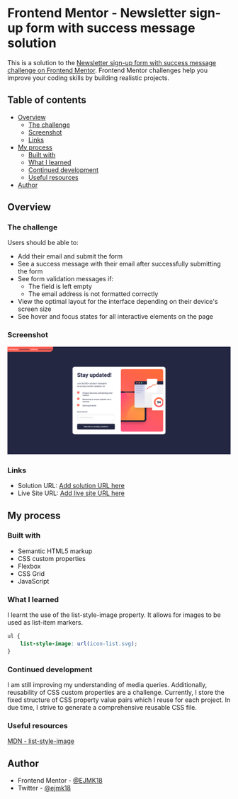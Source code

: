# Frontend Mentor - Newsletter sign-up form with success message solution

This is a solution to the [Newsletter sign-up form with success message challenge on Frontend Mentor](https://www.frontendmentor.io/challenges/newsletter-signup-form-with-success-message-3FC1AZbNrv). Frontend Mentor challenges help you improve your coding skills by building realistic projects. 

## Table of contents

- [Overview](#overview)
  - [The challenge](#the-challenge)
  - [Screenshot](#screenshot)
  - [Links](#links)
- [My process](#my-process)
  - [Built with](#built-with)
  - [What I learned](#what-i-learned)
  - [Continued development](#continued-development)
  - [Useful resources](#useful-resources)
- [Author](#author)

## Overview

### The challenge

Users should be able to:

- Add their email and submit the form
- See a success message with their email after successfully submitting the form
- See form validation messages if:
  - The field is left empty
  - The email address is not formatted correctly
- View the optimal layout for the interface depending on their device's screen size
- See hover and focus states for all interactive elements on the page

### Screenshot

![](newsletter-sign-up-screenshot.png)

### Links

- Solution URL: [Add solution URL here](https://your-solution-url.com)
- Live Site URL: [Add live site URL here](https://your-live-site-url.com)

## My process

### Built with

- Semantic HTML5 markup
- CSS custom properties
- Flexbox
- CSS Grid
- JavaScript

### What I learned

I learnt the use of the list-style-image property. It allows for images to be used as list-item markers.

```css
ul {
	list-style-image: url(icon-list.svg);
}
```

### Continued development

I am still improving my understanding of media queries. Additionally, reusability of CSS custom properties are a challenge. Currently, I store the fixed structure of CSS property value pairs which I reuse for each project. In due time, I strive to generate a comprehensive reusable CSS file.

### Useful resources

[MDN - list-style-image](https://developer.mozilla.org/en-US/docs/Web/CSS/list-style-image)

## Author

- Frontend Mentor - [@EJMK18](https://www.frontendmentor.io/profile/EJMK18)
- Twitter - [@ejmk18](https://twitter.com/ejmk18)